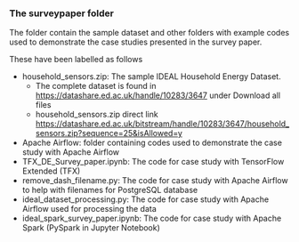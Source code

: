 ### The surveypaper folder
The folder contain the sample dataset and other folders with example codes used to demonstrate the case studies presented in the survey paper.

These have been labelled as follows
*   household_sensors.zip: The sample IDEAL Household Energy Dataset.
    *  The complete dataset is found in https://datashare.ed.ac.uk/handle/10283/3647 under Download all files
    *  household_sensors.zip direct link <br> https://datashare.ed.ac.uk/bitstream/handle/10283/3647/household_sensors.zip?sequence=25&isAllowed=y
*   Apache Airflow: folder containing codes used to demonstrate the case study with Apache Airflow
*   TFX_DE_Survey_paper.ipynb: The code for case study with TensorFlow Extended (TFX)
*   remove_dash_filename.py: The code for case study with Apache Airflow to help with filenames for PostgreSQL database
*   ideal_dataset_processing.py: The code for case study with Apache Airflow used for processing the data
*   ideal_spark_survey_paper.ipynb: The code for case study with Apache Spark (PySpark in Jupyter Notebook)
